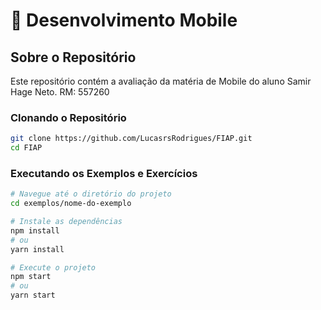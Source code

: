 # 📱 Desenvolvimento Mobile

## Sobre o Repositório

Este repositório contém a avaliação da matéria de Mobile do aluno Samir Hage Neto.
RM: 557260

### Clonando o Repositório
```bash
git clone https://github.com/LucasrsRodrigues/FIAP.git
cd FIAP
```

### Executando os Exemplos e Exercícios

```bash
# Navegue até o diretório do projeto
cd exemplos/nome-do-exemplo

# Instale as dependências
npm install
# ou
yarn install

# Execute o projeto
npm start
# ou
yarn start
```

